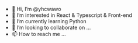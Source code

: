 - 👋 Hi, I’m @yhcwawo
- 👀 I’m interested in React & Typescript & Front-end
- 🌱 I’m currently learning Python
- 💞️ I’m looking to collaborate on ...
- 📫 How to reach me ...

<!---
yhcwawo/yhcwawo is a ✨ special ✨ repository because its `README.md` (this file) appears on your GitHub profile.
You can click the Preview link to take a look at your changes.
--->
